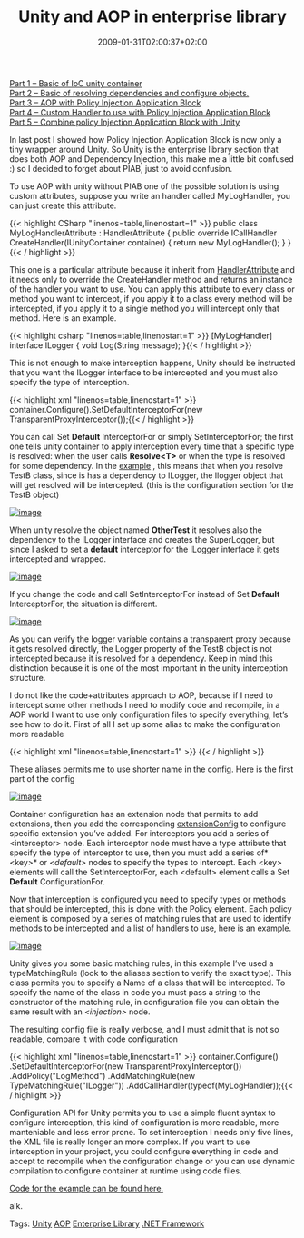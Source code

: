 ﻿---
title: "Unity and AOP in enterprise library"
description: ""
date: 2009-01-31T02:00:37+02:00
draft: false
tags: [NET framework,Enterprise Library]
categories: [NET framework,Enterprise Library]
---
[Part 1 – Basic of IoC unity container](http://www.codewrecks.com/blog/index.php/2009/01/16/first-steps-with-unity/)  
[Part 2 – Basic of resolving dependencies and configure objects.](http://www.codewrecks.com/blog/index.php/2009/01/17/other-experiments-with-unity/)  
[Part 3 – AOP with Policy Injection Application Block](http://www.codewrecks.com/blog/index.php/2009/01/17/unity-policy-injection-application-block-and-aop/)  
[Part 4 – Custom Handler to use with Policy Injection Application Block](http://www.codewrecks.com/blog/index.php/2009/01/18/custom-handler-to-use-with-policy-injection-application-block/)  
<u><font color="#acb613"><a href="http://www.codewrecks.com/blog/index.php/2009/01/26/combine-policy-injection-application-block-with-unity/">Part 5 &#8211; Combine policy Injection Application Block with Unity</a></font></u>

In last post I showed how Policy Injection Application Block is now only a tiny wrapper around Unity. So Unity is the enterprise library section that does both AOP and Dependency Injection, this make me a little bit confused :) so I decided to forget about PIAB, just to avoid confusion.

To use AOP with unity without PIAB one of the possible solution is using custom attributes, suppose you write an handler called MyLogHandler, you can just create this attribute.

{{< highlight CSharp "linenos=table,linenostart=1" >}}
public class MyLogHandlerAttribute : HandlerAttribute
{
   public override ICallHandler CreateHandler(IUnityContainer container)
   {
      return new MyLogHandler();
   }
}{{< / highlight >}}

<!-- Code inserted with Steve Dunn's Windows Live Writer Code Formatter Plugin.  http://dunnhq.com -->

This one is a particular attribute because it inherit from [HandlerAttribute](http://msdn.microsoft.com/en-us/library/dd203240.aspx) and it needs only to override the CreateHandler method and returns an instance of the handler you want to use. You can apply this attribute to every class or method you want to intercept, if you apply it to a class every method will be intercepted, if you apply it to a single method you will intercept only that method. Here is an example.

{{< highlight csharp "linenos=table,linenostart=1" >}}
[MyLogHandler]
interface ILogger
{ 
   void Log(String message);
}{{< / highlight >}}

<!-- Code inserted with Steve Dunn's Windows Live Writer Code Formatter Plugin.  http://dunnhq.com -->

This is not enough to make interception happens, Unity should be instructed that you want the ILogger interface to be intercepted and you must also specify the type of interception.

{{< highlight xml "linenos=table,linenostart=1" >}}
container.Configure<Interception>().SetDefaultInterceptorFor<ILogger>(new TransparentProxyInterceptor());{{< / highlight >}}

<!-- Code inserted with Steve Dunn's Windows Live Writer Code Formatter Plugin.  http://dunnhq.com -->

You can call Set **Default** InterceptorFor or simply SetInterceptorFor; the first one tells unity container to apply interception every time that a specific type is resolved: when the user calls  **Resolve&lt;T&gt;** or when the type is resolved for some dependency. In the [example](http://www.codewrecks.com/blog/storage/unitex2.7z) , this means that when you resolve TestB class, since is has a dependency to ILogger, the Ilogger object that will get resolved will be intercepted. (this is the configuration section for the TestB object)

[![image](http://www.codewrecks.com/blog/wp-content/uploads/2009/01/image-thumb17.png)](http://www.codewrecks.com/blog/wp-content/uploads/2009/01/image17.png)

When unity resolve the object named  **OtherTest** it resolves also the dependency to the ILogger interface and creates the SuperLogger, but since I asked to set a  **default** interceptor for the ILogger interface it gets intercepted and wrapped.

[![image](http://www.codewrecks.com/blog/wp-content/uploads/2009/01/image-thumb18.png)](http://www.codewrecks.com/blog/wp-content/uploads/2009/01/image18.png)

If you change the code and call SetInterceptorFor instead of Set **Default** InterceptorFor, the situation is different.

[![image](http://www.codewrecks.com/blog/wp-content/uploads/2009/01/image-thumb19.png)](http://www.codewrecks.com/blog/wp-content/uploads/2009/01/image19.png)

As you can verify the logger variable contains a transparent proxy because it gets resolved directly, the Logger property of the TestB object is not intercepted because it is resolved for a dependency. Keep in mind this distinction because it is one of the most important in the unity interception structure.

I do not like the code+attributes approach to AOP, because if I need to intercept some other methods I need to modify code and recompile, in a AOP world I want to use only configuration files to specify everything, let’s see how to do it. First of all I set up some alias to make the configuration more readable

{{< highlight xml "linenos=table,linenostart=1" >}}
<typeAliases>
   <typeAlias alias="singleton"
              type="Microsoft.Practices.Unity.ContainerControlledLifetimeManager, Microsoft.Practices.Unity" />
   <typeAlias alias="transparentProxy"
              type="Microsoft.Practices.Unity.InterceptionExtension.TransparentProxyInterceptor, Microsoft.Practices.Unity.Interception" />
   <typeAlias alias="typeMatchingRule"
              type="Microsoft.Practices.Unity.InterceptionExtension.TypeMatchingRule, Microsoft.Practices.Unity.Interception"/>{{< / highlight >}}

<!-- Code inserted with Steve Dunn's Windows Live Writer Code Formatter Plugin.  http://dunnhq.com -->

These aliases permits me to use shorter name in the config. Here is the first part of the config

[![image](http://www.codewrecks.com/blog/wp-content/uploads/2009/01/image-thumb20.png)](http://www.codewrecks.com/blog/wp-content/uploads/2009/01/image20.png)

Container configuration has an extension node that permits to add extensions, then you add the corresponding [extensionConfig](http://msdn.microsoft.com/en-us/library/dd139966.aspx) to configure specific extension you’ve added. For interceptors you add a series of &lt;interceptor&gt; node. Each interceptor node must have a type attribute that specify the type of interceptor to use, then you must add a series of*&lt;key&gt;* or *&lt;default&gt;* nodes to specify the types to intercept. Each &lt;key&gt; elements will call the SetInterceptorFor, each &lt;default&gt; element calls a Set **Default** ConfigurationFor.

Now that interception is configured you need to specify types or methods that should be intercepted, this is done with the Policy element. Each policy element is composed by a series of matching rules that are used to identify methods to be intercepted and a list of handlers to use, here is an example.

[![image](http://www.codewrecks.com/blog/wp-content/uploads/2009/01/image-thumb21.png)](http://www.codewrecks.com/blog/wp-content/uploads/2009/01/image21.png)

Unity gives you some basic matching rules, in this example I’ve used a typeMatchingRule (look to the aliases section to verify the exact type). This class permits you to specify a Name of a class that will be intercepted. To specify the name of the class in code you must pass a string to the constructor of the matching rule, in configuration file you can obtain the same result with an *&lt;injection&gt;* node.

The resulting config file is really verbose, and I must admit that is not so readable, compare it with code configuration

{{< highlight xml "linenos=table,linenostart=1" >}}
container.Configure<Interception>()
  .SetDefaultInterceptorFor<ILogger>(new TransparentProxyInterceptor())
  .AddPolicy("LogMethod")
  .AddMatchingRule(new TypeMatchingRule("ILogger"))
  .AddCallHandler(typeof(MyLogHandler));{{< / highlight >}}

<!-- Code inserted with Steve Dunn's Windows Live Writer Code Formatter Plugin.  http://dunnhq.com -->

Configuration API for Unity permits you to use a simple fluent syntax to configure interception, this kind of configuration is more readable, more manteniable and less error prone. To set interception I needs only five lines, the XML file is really longer an more complex. If you want to use interception in your project, you could configure everything in code and accept to recompile when the configuration change or you can use dynamic compilation to configure container at runtime using code files.

[Code for the example can be found here.](https://1drv.ms/u/s!AvPVMcA4v48okoUHPSvc6BAWhDV_Tg)

alk.

Tags: [Unity](http://technorati.com/tag/Unity) [AOP](http://technorati.com/tag/AOP) [Enterprise Library](http://technorati.com/tag/Enterprise%20Library) [.NET Framework](http://technorati.com/tag/.NET%20Framework)
